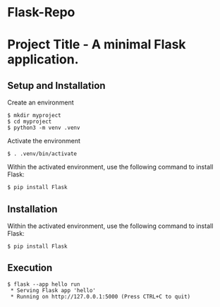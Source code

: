 # Flask-Repo
# Project Title - A minimal Flask application.

## Setup and Installation
Create an environment

    $ mkdir myproject
    $ cd myproject
    $ python3 -m venv .venv
Activate the environment

    $ . .venv/bin/activate
Within the activated environment, use the following command to install Flask:

    $ pip install Flask

## Installation

Within the activated environment, use the following command to install Flask:

    $ pip install Flask

## Execution

```
$ flask --app hello run
 * Serving Flask app 'hello'
 * Running on http://127.0.0.1:5000 (Press CTRL+C to quit)
